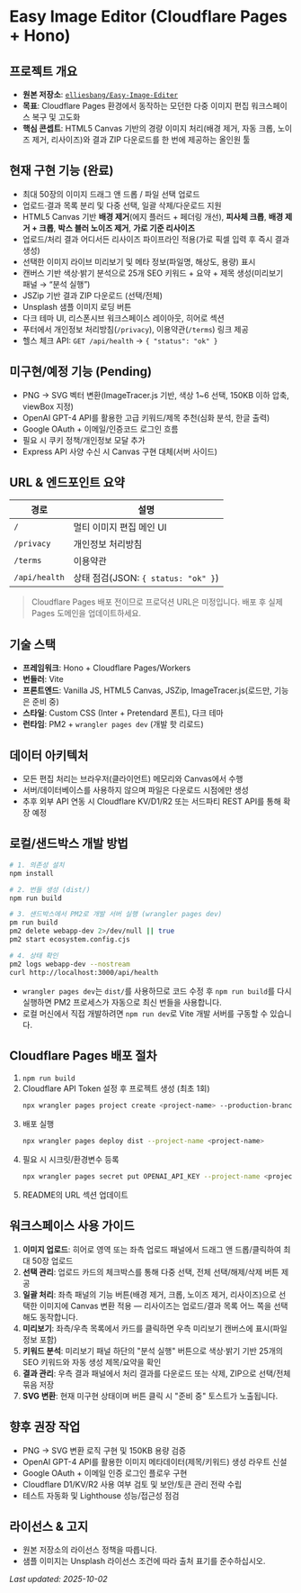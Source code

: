 # Easy Image Editor (Cloudflare Pages + Hono)

## 프로젝트 개요
- **원본 저장소**: [`elliesbang/Easy-Image-Editer`](https://github.com/elliesbang/Easy-Image-Editer)
- **목표**: Cloudflare Pages 환경에서 동작하는 모던한 다중 이미지 편집 워크스페이스 복구 및 고도화
- **핵심 콘셉트**: HTML5 Canvas 기반의 경량 이미지 처리(배경 제거, 자동 크롭, 노이즈 제거, 리사이즈)와 결과 ZIP 다운로드를 한 번에 제공하는 올인원 툴

## 현재 구현 기능 (완료)
- 최대 50장의 이미지 드래그 앤 드롭 / 파일 선택 업로드
- 업로드·결과 목록 분리 및 다중 선택, 일괄 삭제/다운로드 지원
- HTML5 Canvas 기반 **배경 제거**(에지 플러드 + 페더링 개선), **피사체 크롭**, **배경 제거 + 크롭**, **박스 블러 노이즈 제거**, **가로 기준 리사이즈**
- 업로드/처리 결과 어디서든 리사이즈 파이프라인 적용(가로 픽셀 입력 후 즉시 결과 생성)
- 선택한 이미지 라이브 미리보기 및 메타 정보(파일명, 해상도, 용량) 표시
- 캔버스 기반 색상·밝기 분석으로 25개 SEO 키워드 + 요약 + 제목 생성(미리보기 패널 → “분석 실행”)
- JSZip 기반 결과 ZIP 다운로드 (선택/전체)
- Unsplash 샘플 이미지 로딩 버튼
- 다크 테마 UI, 리스폰시브 워크스페이스 레이아웃, 히어로 섹션
- 푸터에서 개인정보 처리방침(`/privacy`), 이용약관(`/terms`) 링크 제공
- 헬스 체크 API: `GET /api/health` → `{ "status": "ok" }`

## 미구현/예정 기능 (Pending)
- PNG → SVG 벡터 변환(ImageTracer.js 기반, 색상 1~6 선택, 150KB 이하 압축, viewBox 지정)
- OpenAI GPT-4 API를 활용한 고급 키워드/제목 추천(심화 분석, 한글 출력)
- Google OAuth + 이메일/인증코드 로그인 흐름
- 필요 시 쿠키 정책/개인정보 모달 추가
- Express API 사양 수신 시 Canvas 구현 대체(서버 사이드)

## URL & 엔드포인트 요약
| 경로 | 설명 |
| --- | --- |
| `/` | 멀티 이미지 편집 메인 UI |
| `/privacy` | 개인정보 처리방침 |
| `/terms` | 이용약관 |
| `/api/health` | 상태 점검(JSON: `{ status: "ok" }`) |

> Cloudflare Pages 배포 전이므로 프로덕션 URL은 미정입니다. 배포 후 실제 Pages 도메인을 업데이트하세요.

## 기술 스택
- **프레임워크**: Hono + Cloudflare Pages/Workers
- **번들러**: Vite
- **프론트엔드**: Vanilla JS, HTML5 Canvas, JSZip, ImageTracer.js(로드만, 기능은 준비 중)
- **스타일**: Custom CSS (Inter + Pretendard 폰트), 다크 테마
- **런타임**: PM2 + `wrangler pages dev` (개발 핫 리로드)

## 데이터 아키텍처
- 모든 편집 처리는 브라우저(클라이언트) 메모리와 Canvas에서 수행
- 서버/데이터베이스를 사용하지 않으며 파일은 다운로드 시점에만 생성
- 추후 외부 API 연동 시 Cloudflare KV/D1/R2 또는 서드파티 REST API를 통해 확장 예정

## 로컬/샌드박스 개발 방법
```bash
# 1. 의존성 설치
npm install

# 2. 번들 생성 (dist/)
npm run build

# 3. 샌드박스에서 PM2로 개발 서버 실행 (wrangler pages dev)
pm run build
pm2 delete webapp-dev 2>/dev/null || true
pm2 start ecosystem.config.cjs

# 4. 상태 확인
pm2 logs webapp-dev --nostream
curl http://localhost:3000/api/health
```
- `wrangler pages dev`는 `dist/`를 사용하므로 코드 수정 후 `npm run build`를 다시 실행하면 PM2 프로세스가 자동으로 최신 번들을 사용합니다.
- 로컬 머신에서 직접 개발하려면 `npm run dev`로 Vite 개발 서버를 구동할 수 있습니다.

## Cloudflare Pages 배포 절차
1. `npm run build`
2. Cloudflare API Token 설정 후 프로젝트 생성 (최초 1회)
   ```bash
   npx wrangler pages project create <project-name> --production-branch main --compatibility-date 2025-10-02
   ```
3. 배포 실행
   ```bash
   npx wrangler pages deploy dist --project-name <project-name>
   ```
4. 필요 시 시크릿/환경변수 등록
   ```bash
   npx wrangler pages secret put OPENAI_API_KEY --project-name <project-name>
   ```
5. README의 URL 섹션 업데이트

## 워크스페이스 사용 가이드
1. **이미지 업로드**: 히어로 영역 또는 좌측 업로드 패널에서 드래그 앤 드롭/클릭하여 최대 50장 업로드
2. **선택 관리**: 업로드 카드의 체크박스를 통해 다중 선택, 전체 선택/해제/삭제 버튼 제공
3. **일괄 처리**: 좌측 패널의 기능 버튼(배경 제거, 크롭, 노이즈 제거, 리사이즈)으로 선택한 이미지에 Canvas 변환 적용 — 리사이즈는 업로드/결과 목록 어느 쪽을 선택해도 동작합니다.
4. **미리보기**: 좌측/우측 목록에서 카드를 클릭하면 우측 미리보기 캔버스에 표시(파일 정보 포함)
5. **키워드 분석**: 미리보기 패널 하단의 "분석 실행" 버튼으로 색상·밝기 기반 25개의 SEO 키워드와 자동 생성 제목/요약을 확인
6. **결과 관리**: 우측 결과 패널에서 처리 결과를 다운로드 또는 삭제, ZIP으로 선택/전체 묶음 저장
7. **SVG 변환**: 현재 미구현 상태이며 버튼 클릭 시 "준비 중" 토스트가 노출됩니다.

## 향후 권장 작업
- PNG → SVG 변환 로직 구현 및 150KB 용량 검증
- OpenAI GPT-4 API를 활용한 이미지 메타데이터(제목/키워드) 생성 라우트 신설
- Google OAuth + 이메일 인증 로그인 플로우 구현
- Cloudflare D1/KV/R2 사용 여부 검토 및 보안/토큰 관리 전략 수립
- 테스트 자동화 및 Lighthouse 성능/접근성 점검

## 라이선스 & 고지
- 원본 저장소의 라이선스 정책을 따릅니다.
- 샘플 이미지는 Unsplash 라이선스 조건에 따라 출처 표기를 준수하십시오.

_Last updated: 2025-10-02_
